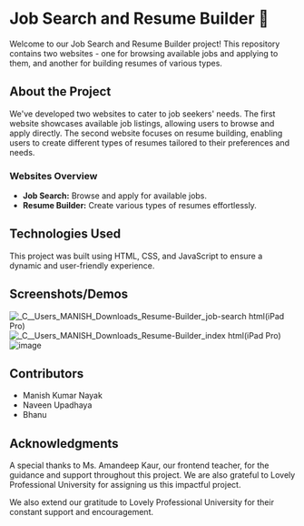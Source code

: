 # Job Search and Resume Builder 🌟

Welcome to our Job Search and Resume Builder project! This repository contains two websites - one for browsing available jobs and applying to them, and another for building resumes of various types.

## About the Project

We've developed two websites to cater to job seekers' needs. The first website showcases available job listings, allowing users to browse and apply directly. The second website focuses on resume building, enabling users to create different types of resumes tailored to their preferences and needs.

### Websites Overview
- **Job Search:** Browse and apply for available jobs.
- **Resume Builder:** Create various types of resumes effortlessly.

## Technologies Used

This project was built using HTML, CSS, and JavaScript to ensure a dynamic and user-friendly experience.

## Screenshots/Demos
![_C__Users_MANISH_Downloads_Resume-Builder_job-search html(iPad Pro)](https://github.com/nayakkrmanish/job-search/assets/131751286/c390c72e-5579-4ac2-8770-4bfd654a008a)
![_C__Users_MANISH_Downloads_Resume-Builder_index html(iPad Pro)](https://github.com/nayakkrmanish/job-search/assets/131751286/2e9dfd58-7898-4005-bcd9-266349a51a76)
![image](https://github.com/nayakkrmanish/job-search/assets/131751286/555e8500-0fc9-4716-9b18-91d55e865fda)


## Contributors

- Manish Kumar Nayak
- Naveen Upadhaya
- Bhanu

## Acknowledgments

A special thanks to Ms. Amandeep Kaur, our frontend teacher, for the guidance and support throughout this project. We are also grateful to Lovely Professional University for assigning us this impactful project.

We also extend our gratitude to Lovely Professional University for their constant support and encouragement.
